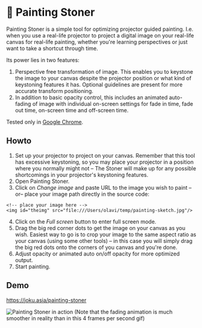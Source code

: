 # 🎨 Painting Stoner

Painting Stoner is a simple tool for optimizing projector guided painting. I.e. when you use a real-life projector to project a digital image on your real-life canvas for real-life painting, whether you're learning perspectives or just want to take a shortcut through time. 

Its power lies in two features: 
1. Perspective free transformation of image. This enables you to keystone the image to your canvas despite the projector position or what kind of keystoning features it has. Optional guidelines are present for more accurate transform positioning.
2. In addition to basic opacity control, this includes an animated auto-fading of image with individual on-screen settings for fade in time, fade out time, on-screen time and off-screen time.

Tested only in [Google Chrome](https://chrome.google.com).

## Howto
1. Set up your projector to project on your canvas. Remember that this tool has excessive keystoning, so you may place your projector in a position where you normally might not – The Stoner will make up for any possible shortcomings in your projector's keystoning features.
2. Open Painting Stoner.
3. Click on _Change image_ and paste URL to the image you wish to paint  –or–  place your image path directly in the source code:
```
<!-- place your image here -->
<img id="theimg" src="file:///Users/olavi/temp/painting-sketch.jpg"/>
```
4. Click on the <i>Full screen</i> button to enter full screen mode.
5. Drag the big red corner dots to get the image on your canvas as you wish. Easiest way to go is to crop your image to the same aspect ratio as your canvas (using some other tools) – in this case you will simply drag the big red dots onto the corners of you canvas and you're done.
6. Adjust opacity or animated auto on/off opacity for more optimized output.
7. Start painting.

## Demo

https://joku.asia/painting-stoner

![Painting Stoner in action](https://storage.googleapis.com/olaviinha/github/ps-4fps.gif)
(Note that the fading animation is much smoother in reality than in this 4 frames per second gif)

